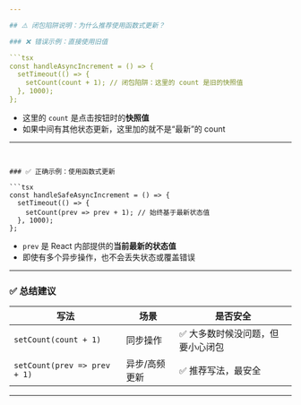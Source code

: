 ```yaml
---

## ⚠️ 闭包陷阱说明：为什么推荐使用函数式更新？

### ❌ 错误示例：直接使用旧值

```tsx
const handleAsyncIncrement = () => {
  setTimeout(() => {
    setCount(count + 1); // 闭包陷阱：这里的 count 是旧的快照值
  }, 1000);
};
```

- 这里的 `count` 是点击按钮时的**快照值**
- 如果中间有其他状态更新，这里加的就不是“最新”的 count

---
```


### ✅ 正确示例：使用函数式更新

```tsx
const handleSafeAsyncIncrement = () => {
  setTimeout(() => {
    setCount(prev => prev + 1); // 始终基于最新状态值
  }, 1000);
};
```

- `prev` 是 React 内部提供的**当前最新的状态值**
- 即使有多个异步操作，也不会丢失状态或覆盖错误

---

### ✅ 总结建议

| 写法                     | 场景           | 是否安全 |
|--------------------------|----------------|-----------|
| `setCount(count + 1)`    | 同步操作       | ✅ 大多数时候没问题，但要小心闭包 |
| `setCount(prev => prev + 1)` | 异步/高频更新 | ✅ 推荐写法，最安全 |

---